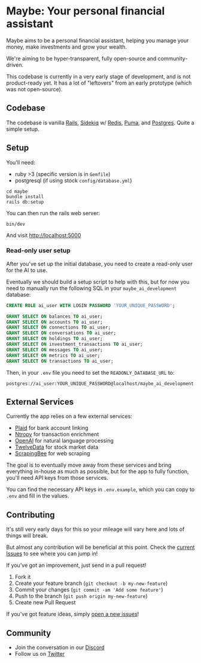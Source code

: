 # Maybe: Your personal financial assistant

Maybe aims to be a personal financial assistant, helping you manage your money, make investments and grow your wealth.

We're aiming to be hyper-transparent, fully open-source and community-driven.

This codebase is currently in a very early stage of development, and is not product-ready yet. It has a lot of "leftovers" from an early prototype (which was not open-source).

## Codebase

The codebase is vanilla [Rails](https://rubyonrails.org/), [Sidekiq](https://sidekiq.org/) w/ [Redis](https://redis.io/), [Puma](http://puma.io/), and [Postgres](https://www.postgresql.org/). Quite a simple setup.

## Setup

You'll need:

- ruby >3 (specific version is in `Gemfile`)
- postgresql (if using stock `config/database.yml`)

```shell
cd maybe
bundle install
rails db:setup
```

You can then run the rails web server:

```shell
bin/dev
```

And visit [http://localhost:5000](http://localhost:5000)

### Read-only user setup

After you've set up the initial database, you need to create a read-only user for the AI to use.

Eventually we should build a setup script to help with this, but for now you need to manually run the following SQL in your `maybe_ai_development` database:

```sql
CREATE ROLE ai_user WITH LOGIN PASSWORD 'YOUR_UNIQUE_PASSWORD';

GRANT SELECT ON balances TO ai_user;
GRANT SELECT ON accounts TO ai_user;
GRANT SELECT ON connections TO ai_user;
GRANT SELECT ON conversations TO ai_user;
GRANT SELECT ON holdings TO ai_user;
GRANT SELECT ON investment_transactions TO ai_user;
GRANT SELECT ON messages TO ai_user;
GRANT SELECT ON metrics TO ai_user;
GRANT SELECT ON transactions TO ai_user;
```

Then, in your `.env` file you need to set the `READONLY_DATABASE_URL` to:

```
postgres://ai_user:YOUR_UNIQUE_PASSWORD@localhost/maybe_ai_development
```

## External Services

Currently the app relies on a few external services:

- [Plaid](https://plaid.com) for bank account linking
- [Ntropy](https://www.ntropy.com) for transaction enrichment
- [OpenAI](https://openai.com) for natural language processing
- [TwelveData](https://twelvedata.com) for stock market data
- [ScrapingBee](https://www.scrapingbee.com) for web scraping

The goal is to eventually move away from these services and bring everything in-house as much as possible, but for the app to fully function, you'll need API keys from those services.

You can find the necessary API keys in `.env.example`, which you can copy to `.env` and fill in the values.

## Contributing

It's still very early days for this so your mileage will vary here and lots of things will break.

But almost any contribution will be beneficial at this point. Check the [current Issues](https://github.com/maybe-finance/maybe/issues) to see where you can jump in!

If you've got an improvement, just send in a pull request!

1. Fork it
2. Create your feature branch (`git checkout -b my-new-feature`)
3. Commit your changes (`git commit -am 'Add some feature'`)
4. Push to the branch (`git push origin my-new-feature`)
5. Create new Pull Request

If you've got feature ideas, simply [open a new issues](https://github.com/maybe-finance/maybe/issues/new)!

## Community

- Join the conversation in our [Discord](https://discord.gg/rDZFvtGcxx)
- Follow us on [Twitter](https://twitter.com/maybe)
